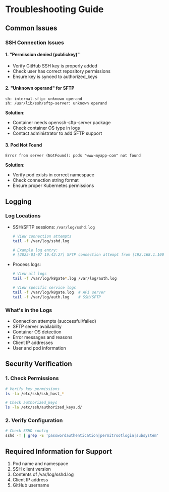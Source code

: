 # Troubleshooting Guide

## Common Issues

### SSH Connection Issues

#### 1. "Permission denied (publickey)"
- Verify GitHub SSH key is properly added
- Check user has correct repository permissions
- Ensure key is synced to authorized_keys

#### 2. "Unknown operand" for SFTP
```
sh: internal-sftp: unknown operand
sh: /usr/lib/ssh/sftp-server: unknown operand
```
**Solution**:
- Container needs openssh-sftp-server package
- Check container OS type in logs
- Contact administrator to add SFTP support

#### 3. Pod Not Found
```
Error from server (NotFound): pods "www-myapp-com" not found
```
**Solution**:
- Verify pod exists in correct namespace
- Check connection string format
- Ensure proper Kubernetes permissions

## Logging

### Log Locations
- SSH/SFTP sessions: `/var/log/sshd.log`
  ```bash
  # View connection attempts
  tail -f /var/log/sshd.log
  
  # Example log entry:
  # [2025-01-07 19:42:27] SFTP connection attempt from [192.168.1.100] for user [www-myapp-com] to pod [production/www-myapp-com-a1b2c3]
  ```
- Process logs:
  ```bash
  # View all logs
  tail -f /var/log/k8gate*.log /var/log/auth.log
  
  # View specific service logs
  tail -f /var/log/k8gate.log  # API server
  tail -f /var/log/auth.log    # SSH/SFTP
  ```

### What's in the Logs
- Connection attempts (successful/failed)
- SFTP server availability
- Container OS detection
- Error messages and reasons
- Client IP addresses
- User and pod information

## Security Verification

### 1. Check Permissions
```bash
# Verify key permissions
ls -la /etc/ssh/ssh_host_*

# Check authorized_keys
ls -la /etc/ssh/authorized_keys.d/
```

### 2. Verify Configuration
```bash
# Check SSHD config
sshd -T | grep -E 'passwordauthentication|permitrootlogin|subsystem'
```

## Required Information for Support
1. Pod name and namespace
2. SSH client version
3. Contents of /var/log/sshd.log
4. Client IP address
5. GitHub username
